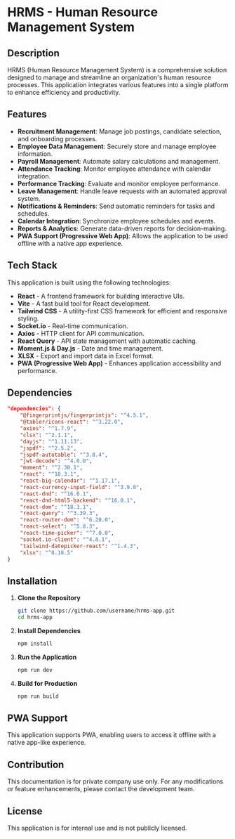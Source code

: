 # HRMS - Human Resource Management System

## Description
HRMS (Human Resource Management System) is a comprehensive solution designed to manage and streamline an organization's human resource processes. This application integrates various features into a single platform to enhance efficiency and productivity.

## Features
- **Recruitment Management**: Manage job postings, candidate selection, and onboarding processes.
- **Employee Data Management**: Securely store and manage employee information.
- **Payroll Management**: Automate salary calculations and management.
- **Attendance Tracking**: Monitor employee attendance with calendar integration.
- **Performance Tracking**: Evaluate and monitor employee performance.
- **Leave Management**: Handle leave requests with an automated approval system.
- **Notifications & Reminders**: Send automatic reminders for tasks and schedules.
- **Calendar Integration**: Synchronize employee schedules and events.
- **Reports & Analytics**: Generate data-driven reports for decision-making.
- **PWA Support (Progressive Web App)**: Allows the application to be used offline with a native app experience.

## Tech Stack
This application is built using the following technologies:
- **React** - A frontend framework for building interactive UIs.
- **Vite** - A fast build tool for React development.
- **Tailwind CSS** - A utility-first CSS framework for efficient and responsive styling.
- **Socket.io** - Real-time communication.
- **Axios** - HTTP client for API communication.
- **React Query** - API state management with automatic caching.
- **Moment.js & Day.js** - Date and time management.
- **XLSX** - Export and import data in Excel format.
- **PWA (Progressive Web App)** - Enhances application accessibility and performance.

## Dependencies
```json
"dependencies": {
    "@fingerprintjs/fingerprintjs": "^4.5.1",
    "@tabler/icons-react": "^3.22.0",
    "axios": "^1.7.9",
    "clsx": "^2.1.1",
    "dayjs": "^1.11.13",
    "jspdf": "^2.5.2",
    "jspdf-autotable": "^3.8.4",
    "jwt-decode": "^4.0.0",
    "moment": "^2.30.1",
    "react": "^18.3.1",
    "react-big-calendar": "^1.17.1",
    "react-currency-input-field": "^3.9.0",
    "react-dnd": "^16.0.1",
    "react-dnd-html5-backend": "^16.0.1",
    "react-dom": "^18.3.1",
    "react-query": "^3.39.3",
    "react-router-dom": "^6.28.0",
    "react-select": "^5.8.3",
    "react-time-picker": "^7.0.0",
    "socket.io-client": "^4.8.1",
    "tailwind-datepicker-react": "^1.4.3",
    "xlsx": "^0.18.5"
}
```

## Installation
1. **Clone the Repository**
   ```sh
   git clone https://github.com/username/hrms-app.git
   cd hrms-app
   ```

2. **Install Dependencies**
   ```sh
   npm install
   ```

3. **Run the Application**
   ```sh
   npm run dev
   ```

4. **Build for Production**
   ```sh
   npm run build
   ```

## PWA Support
This application supports PWA, enabling users to access it offline with a native app-like experience.

## Contribution
This documentation is for private company use only. For any modifications or feature enhancements, please contact the development team.

## License
This application is for internal use and is not publicly licensed.


